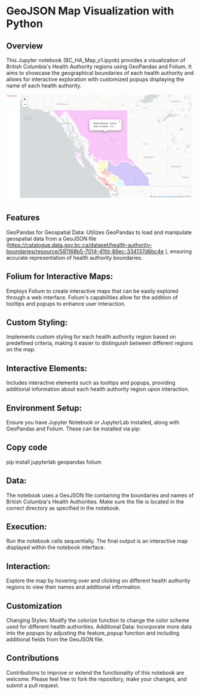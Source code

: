 # GeoJSON Map Visualization with Python
## Overview
This Jupyter notebook (BC_HA_Map_v1.ipynb) provides a visualization of British Columbia's Health Authority regions using GeoPandas and Folium. It aims to showcase the geographical boundaries of each health authority and allows for interactive exploration with customized popups displaying the name of each health authority.

![Alt text](BC_HA1.PNG)

## Features
GeoPandas for Geospatial Data: Utilizes GeoPandas to load and manipulate geospatial data from a GeoJSON file (https://catalogue.data.gov.bc.ca/dataset/health-authority-boundaries/resource/581168b5-7014-41fd-86ec-334137d6bc4e ), ensuring accurate representation of health authority boundaries.

## Folium for Interactive Maps: 
Employs Folium to create interactive maps that can be easily explored through a web interface. Folium's capabilities allow for the addition of tooltips and popups to enhance user interaction.

## Custom Styling: 
Implements custom styling for each health authority region based on predefined criteria, making it easier to distinguish between different regions on the map.

## Interactive Elements: 
Includes interactive elements such as tooltips and popups, providing additional information about each health authority region upon interaction.


## Environment Setup: 
Ensure you have Jupyter Notebook or JupyterLab installed, along with GeoPandas and Folium. These can be installed via pip:

## Copy code
pip install jupyterlab geopandas folium

## Data: 
The notebook uses a GeoJSON file containing the boundaries and names of British Columbia's Health Authorities. Make sure the file is located in the correct directory as specified in the notebook.

## Execution:
Run the notebook cells sequentially. The final output is an interactive map displayed within the notebook interface.

## Interaction: 
Explore the map by hovering over and clicking on different health authority regions to view their names and additional information.

## Customization
Changing Styles: Modify the colorize function to change the color scheme used for different health authorities.
Additional Data: Incorporate more data into the popups by adjusting the feature_popup function and including additional fields from the GeoJSON file.

## Contributions
Contributions to improve or extend the functionality of this notebook are welcome. Please feel free to fork the repository, make your changes, and submit a pull request.

